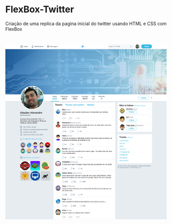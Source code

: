 # FlexBox-Twitter
Criação de uma replica da pagina inicial do twitter usando HTML e CSS com FlexBox

<h1 align="center">
  <img alt="Twitter" title="Twitter" src="https://github.com/glauberabc/FlexBox-Twitter/blob/master/images/twitter.png" />
</h1>
